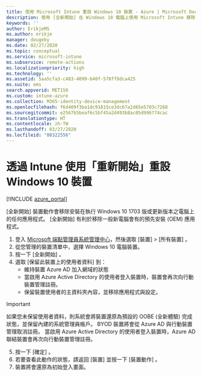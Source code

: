 ```yaml
---
title: 使用 Microsoft Intune 重設 Windows 10 裝置 - Azure | Microsoft Docs
description: 使用 [全新開始] 在 Windows 10 電腦上使用 Microsoft Intune 移除或解除安裝應用程式。
keywords: ''
author: ErikjeMS
ms.author: erikje
manager: dougeby
ms.date: 02/27/2020
ms.topic: conceptual
ms.service: microsoft-intune
ms.subservice: remote-actions
ms.localizationpriority: high
ms.technology: ''
ms.assetid: 5aa5cfa3-c483-4099-b40f-578ff8dca425
ms.suite: ems
search.appverid: MET150
ms.custom: intune-azure
ms.collection: M365-identity-device-management
ms.openlocfilehash: f6d409f3ba1dc91815ce3dc67a2d65e5703c7268
ms.sourcegitcommit: e2567b5beaf6c5bf45a2d493b8ac05d996774cac
ms.translationtype: HT
ms.contentlocale: zh-TW
ms.lasthandoff: 03/27/2020
ms.locfileid: "80322556"
---
```

# <a name="use-fresh-start-to-reset-windows-10-devices-with-intune"></a>透過 Intune 使用「重新開始」重設 Windows 10 裝置


[!INCLUDE [azure_portal](../includes/azure_portal.md)]

[全新開始]  裝置動作會移除安裝在執行 Windows 10 1703 版或更新版本之電腦上的任何應用程式。 [全新開始] 有利於移除一般新電腦會有的預先安裝 (OEM) 應用程式。 

1. 登入 [Microsoft 端點管理員系統管理中心](https://go.microsoft.com/fwlink/?linkid=2109431)，然後選取 [裝置]   > [所有裝置]  。
2. 從您管理的裝置清單中，選擇 Windows 10 電腦裝置。
3. 按一下 [全新開始]  。 
4. 選取 [保留此裝置上的使用者資料]  到：
   * 維持裝置 Azure AD 加入網域的狀態
   * 當啟用 Azure Active Directory 的使用者登入裝置時，裝置會再次向行動裝置管理註冊。
   * 保留裝置使用者的主資料夾內容，並移除應用程式與設定。

  > [!IMPORTANT]
 > 如果您未保留使用者資料，則系統會將裝置還原為預設的 OOBE (全新體驗) 完成狀態，並保留內建的系統管理員帳戶。
 > BYOD 裝置將會從 Azure AD 與行動裝置管理取消註冊。
 > 當啟用 Azure Active Directory 的使用者登入裝置時，Azure AD 聯結裝置會再次向行動裝置管理註冊。
 
5. 按一下 [確定]  。   
6. 若要查看此動作的狀態，請返回 [裝置]  並按一下 [裝置動作]  。  
7. 裝置將會還原為初始登入畫面。
